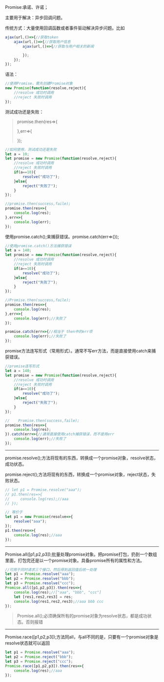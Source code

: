 Promise:承诺、许诺；

主要用于解决：异步回调问题。

传统方式：大量使用回调函数或者事件驱动解决异步问题。比如

```js
ajax(url,()=>{//获取token
    ajax(url,()=>{//获取用户信息
        ajax(url,()=>{//获取与用户相关的新闻

        });
    });
});
```

语法：

```js
//使用Promise，需先创建Promise对象
new Promise(function(resolve,reject){
    //resolve 成功时调用
    //reject 失败时调用
});
```

测试成功还是失败：

> promise.then(res=>{
>
> },err=>{
>
> });

```js
//如何使用，测试成功还是失败
let a = 10;
let promise = new Promise(function(resolve,reject){
    //resolve 成功时调用
    //reject 失败时调用
    if(a==10){
        resolve("成功了");
    }else{
        reject("失败了");
    }
});

//promise.then(success,faile);
promise.then(res=>{
    console.log(res);
},err=>{
    console.log(err);
});
```

使用promise.catch();来捕获错误。promise.catch(err=>{});

```js
//使用promise.catch()方法捕获错误
let a = 140;
let promise = new Promise(function(resolve,reject){
    //resolve 成功时调用
    //reject 失败时调用
    if(a==10){
        resolve("成功了");
    }else{
        reject("失败了");
    }
});

//Promise.then(success,faile);
promise.then(res=>{
    console.log(res);
},err=>{
    console.log(err);//失败了
});

promise.catch(err=>{//相当于 then中的err项
    console.log(err);//失败了
}); 
```

promise方法连写形式（常用形式）。通常不写err方法，而是直接使用catch来捕获错误。

```js
//promise连写形式
let a = 140;
let promise = new Promise(function(resolve,reject){
    //resolve 成功时调用
    //reject 失败时调用
    if(a==10){
        resolve("成功了");
    }else{
        reject("失败了");
    }
});

//    Promise.then(success,faile);
promise.then(res=>{
    console.log(res);
}).catch(err=>{//通常直接使用catch捕获错误，而不是用err
    console.log(err);//失败了
}); 
```

------

promise.resolve();方法将现有的东西，转换成一个promise对象，resolve状态，成功状态。

promise.reject();方法将现有的东西，转换成一个promise对象，reject状态，失败状态。

```js
// let p1 = Promise.resolve("aaa");
// p1.then(res=>{
//     console.log(res);//aaa
// });

// 等价于
let p1 = new Promise(resolve=>{
    resolve("aaa");
});
p1.then(res=>{
    console.log(res);//aaa
});
```

------

Promise.all([p1,p2,p3]);批量处理promise对象。把promise打包，扔到一个数组里面，打包完还是以一个promise对象。具备promise所有的属性和方法。

```js
//可用于同时请求三个接口，然后得到返回值后统一处理
let p1 = Promise.resolve("aaa");
let p2 = Promise.resolve("bbb");
let p3 = Promise.resolve("ccc");
Promise.all([p1,p2,p3]).then(res=>{
    console.log(res);//["aaa", "bbb", "ccc"]
    let [res1,res2,res3] = res;
    console.log(res1,res2,res3);//aaa bbb ccc
});
```

> Promise.all();必须确保所有的promise对象为resolve状态，都是成功状态。否则报错

------

Promise.race([p1,p2,p3]);方法同all，与all不同的是，只要有一个promise对象是resolve状态就可以返回

```js
let p1 = Promise.resolve("aaa");
let p2 = Promise.reject("bbb");
let p3 = Promise.reject("ccc");
Promise.race([p1,p2,p3]).then(res=>{
	console.log(res);//aaa
});
```











